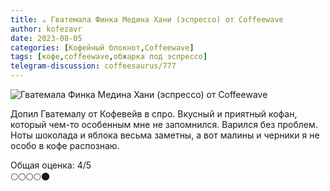 ```yaml
---
title: ☕️ Гватемала Финка Медина Хани (эспрессо) от Coffeewave
author: kofezavr
date: 2023-08-05
categories: [Кофейный блокнот,Coffeewave]
tags: [кофе,coffeewave,обжарка под эспрессо]
telegram-discussion: coffeesaurus/777
--- 
```

![Гватемала Финка Медина Хани (эспрессо) от Coffeewave](/assets/img/posts/24/08/guatemala-finca-medina-honey.jpg)

Допил Гватемалу от Кофевейв в спро. Вкусный и приятный кофан, который чем-то особенным мне не запомнился. Варился без проблем. Ноты шоколада и яблока весьма заметны, а вот малины и черники я не особо в кофе распознаю.

Общая оценка: 4/5 <br>
🌕🌕🌕🌕🌑